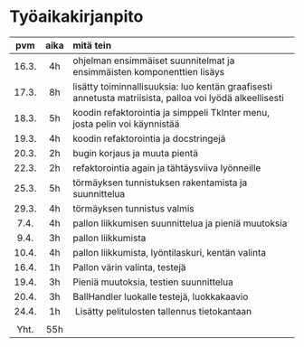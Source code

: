 # Työaikakirjanpito

|  pvm  | aika | mitä tein                                                                                                |
| :---: | :--: | :------------------------------------------------------------------------------------------------------- |
| 16.3. |  4h  | ohjelman ensimmäiset suunnitelmat ja ensimmäisten komponenttien lisäys                                   |
| 17.3. |  8h  | lisätty toiminnallisuuksia: luo kentän graafisesti annetusta matriisista, palloa voi lyödä alkeellisesti |
| 18.3. |  5h  | koodin refaktorointia ja simppeli TkInter menu, josta pelin voi käynnistää                               |
| 19.3. |  4h  | koodin refaktorointia ja docstringejä                                                                    |
| 20.3. |  2h  | bugin korjaus ja muuta pientä                                                                            |
| 22.3. |  2h  | refaktorointia again ja tähtäysviiva lyönneille                                                          |
| 25.3. |  5h  | törmäyksen tunnistuksen rakentamista ja suunnittelua                                                     |
| 29.3. |  4h  | törmäyksen tunnistus valmis                                                                              |
| 7.4.  |  4h  | pallon liikkumisen suunnittelua ja pieniä muutoksia                                                      |
| 9.4.  |  3h  | pallon liikkumista                                                                                       |
| 10.4. |  4h  | pallon liikkumista, lyöntilaskuri, kentän valinta                                                        |
| 16.4. |  1h  | Pallon värin valinta, testejä                                                                            |
| 19.4. |  3h  | Pieniä muutoksia, testien suunnittelua                                                                   |
| 20.4. |  3h  | BallHandler luokalle testejä, luokkakaavio                                                               |
| 24.4. |  1h  |  Lisätty pelitulosten tallennus tietokantaan                                                             |
|       |      |                                                                                                          |
| Yht.  | 55h  |                                                                                                          |
